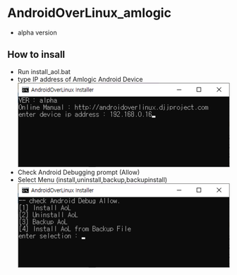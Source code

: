 # AndroidOverLinux_amlogic
- alpha version

## How to insall
- Run install_aol.bat
- type IP address of Amlogic Android Device  
![img](imgs/ipaddr.png)  
- Check Android Debugging prompt (Allow)
- Select Menu (install,uninstall,backup,backupinstall)  
![img](imgs/menu.png)  

